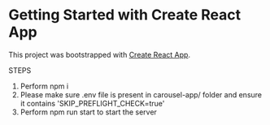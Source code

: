# Getting Started with Create React App

This project was bootstrapped with [Create React App](https://github.com/facebook/create-react-app).


STEPS

1. Perform npm i
2. Please make sure .env file is present in carousel-app/ folder and ensure it contains 'SKIP_PREFLIGHT_CHECK=true'
3. Perform npm run start to start the server
